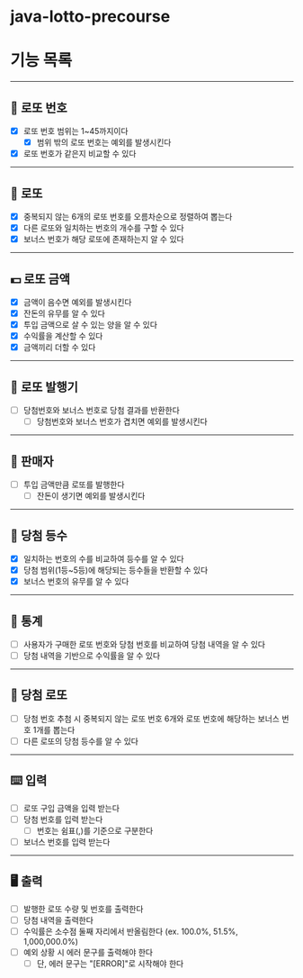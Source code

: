 # java-lotto-precourse

# 기능 목록

---
## 🔢 로또 번호
- [x] 로또 번호 범위는 1~45까지이다
  - [x] 범위 밖의 로또 번호는 예외를 발생시킨다
- [x] 로또 번호가 같은지 비교할 수 있다

---

## 🎯 로또
- [x] 중복되지 않는 6개의 로또 번호를 오름차순으로 정렬하여 뽑는다
- [x] 다른 로또와 일치하는 번호의 개수를 구할 수 있다
- [x] 보너스 번호가 해당 로또에 존재하는지 알 수 있다

---

## 💵 로또 금액
- [x] 금액이 음수면 예외를 발생시킨다
- [x] 잔돈의 유무를 알 수 있다
- [x] 투입 금액으로 살 수 있는 양을 알 수 있다
- [x] 수익률을 계산할 수 있다
- [x] 금액끼리 더할 수 있다

---
## 🧾 로또 발행기
- [ ] 당첨번호와 보너스 번호로 당첨 결과를 반환한다
  - [ ] 당첨번호와 보너스 번호가 겹치면 예외를 발생시킨다

---
## 🤑 판매자
- [ ] 투입 금액만큼 로또를 발행한다
  - [ ] 잔돈이 생기면 예외를 발생시킨다

---
## 🥇 당첨 등수
- [x] 일치하는 번호의 수를 비교하여 등수를 알 수 있다
- [x] 당첨 범위(1등~5등)에 해당되는 등수들을 반환할 수 있다
- [x] 보너스 번호의 유무를 알 수 있다

---
## 🏢 통계
- [ ] 사용자가 구매한 로또 번호와 당첨 번호를 비교하여 당첨 내역을 알 수 있다
- [ ] 당첨 내역을 기반으로 수익률을 알 수 있다

---
## 🎊 당첨 로또
- [ ] 당첨 번호 추첨 시 중복되지 않는 로또 번호 6개와 로또 번호에 해당하는 보너스 번호 1개를 뽑는다
- [ ] 다른 로또의 당첨 등수를 알 수 있다

---

## ⌨️ 입력
- [ ] 로또 구입 금액을 입력 받는다
- [ ] 당첨 번호를 입력 받는다
  - [ ] 번호는 쉼표(,)를 기준으로 구분한다
- [ ] 보너스 번호를 입력 받는다

---

## 🖥 출력
- [ ] 발행한 로또 수량 및 번호를 출력한다
- [ ] 당첨 내역을 출력한다
- [ ] 수익률은 소수점 둘째 자리에서 반올림한다 (ex. 100.0%, 51.5%, 1,000,000.0%)
- [ ] 예외 상황 시 에러 문구를 출력해야 한다
  - [ ] 단, 에러 문구는 "[ERROR]"로 시작해야 한다